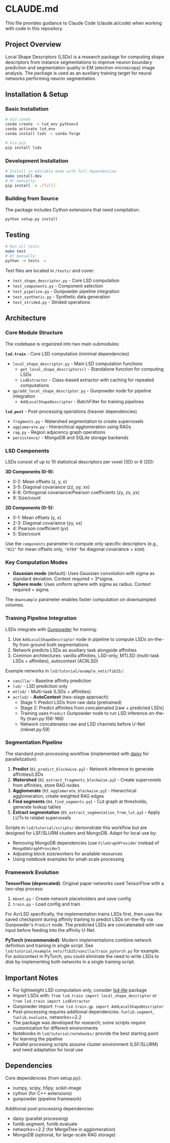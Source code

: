# CLAUDE.md

This file provides guidance to Claude Code (claude.ai/code) when working with code in this repository.

## Project Overview

Local Shape Descriptors (LSDs) is a research package for computing shape descriptors from instance segmentations to improve neuron boundary prediction and segmentation quality in EM (electron microscopy) image analysis. The package is used as an auxiliary training target for neural networks performing neuron segmentation.

## Installation & Setup

### Basic Installation
```bash
# Via conda
conda create -n lsd_env python=3
conda activate lsd_env
conda install lsds -c conda-forge

# Via pip
pip install lsds
```

### Development Installation
```bash
# Install in editable mode with full dependencies
make install-dev
# Or manually:
pip install -e .[full]
```

### Building from Source
The package includes Cython extensions that need compilation:
```bash
python setup.py install
```

## Testing

```bash
# Run all tests
make test
# Or manually:
python -m tests -v
```

Test files are located in `/tests/` and cover:
- `test_shape_descriptor.py` - Core LSD computation
- `test_components.py` - Component selection
- `test_pipeline.py` - Gunpowder pipeline integration
- `test_synthetic.py` - Synthetic data generation
- `test_strided.py` - Strided operations

## Architecture

### Core Module Structure

The codebase is organized into two main submodules:

**`lsd.train`** - Core LSD computation (minimal dependencies)
- `local_shape_descriptor.py` - Main LSD computation functions
  - `get_local_shape_descriptors()` - Standalone function for computing LSDs
  - `LsdExtractor` - Class-based extractor with caching for repeated computations
- `gp/add_local_shape_descriptor.py` - Gunpowder node for pipeline integration
  - `AddLocalShapeDescriptor` - BatchFilter for training pipelines

**`lsd.post`** - Post-processing operations (heavier dependencies)
- `fragments.py` - Watershed segmentation to create supervoxels
- `agglomerate.py` - Hierarchical agglomeration using RAGs
- `rag.py` - Region adjacency graph operations
- `persistence/` - MongoDB and SQLite storage backends

### LSD Components

LSDs consist of up to 10 statistical descriptors per voxel (3D) or 6 (2D):

**3D Components (0-9):**
- 0-2: Mean offsets (z, y, x)
- 3-5: Diagonal covariance (zz, yy, xx)
- 6-8: Orthogonal covariance/Pearson coefficients (zy, zx, yx)
- 9: Size/count

**2D Components (0-5):**
- 0-1: Mean offsets (y, x)
- 2-3: Diagonal covariance (yy, xx)
- 4: Pearson coefficient (yx)
- 5: Size/count

Use the `components` parameter to compute only specific descriptors (e.g., `"012"` for mean offsets only, `"6789"` for diagonal covariance + size).

### Key Computation Modes

- **Gaussian mode** (default): Uses Gaussian convolution with sigma as standard deviation. Context required = 3*sigma.
- **Sphere mode**: Uses uniform sphere with sigma as radius. Context required = sigma.

The `downsample` parameter enables faster computation on downsampled volumes.

### Training Pipeline Integration

LSDs integrate with [Gunpowder](https://funkelab.github.io/gunpowder/) for training:

1. Use `AddLocalShapeDescriptor` node in pipeline to compute LSDs on-the-fly from ground truth segmentations
2. Network predicts LSDs as auxiliary task alongside affinities
3. Common architectures: vanilla affinities, LSD-only, MTLSD (multi-task LSDs + affinities), autocontext (ACRLSD)

Example networks in `lsd/tutorial/example_nets/fib25/`:
- `vanilla/` - Baseline affinity prediction
- `lsd/` - LSD prediction only
- `mtlsd/` - Multi-task (LSDs + affinities)
- `acrlsd/` - **AutoContext** (two-stage approach):
  - Stage 1: Predict LSDs from raw data (pretrained)
  - Stage 2: Predict affinities from concatenated [raw + predicted LSDs]
  - Training uses `Predict` Gunpowder node to run LSD inference on-the-fly (train.py:156-166)
  - Network concatenates raw and LSD channels before U-Net (mknet.py:59)

### Segmentation Pipeline

The standard post-processing workflow (implemented with [daisy](https://github.com/funkelab/daisy) for parallelization):

1. **Predict** (`01_predict_blockwise.py`) - Network inference to generate affinities/LSDs
2. **Watershed** (`02_extract_fragments_blockwise.py`) - Create supervoxels from affinities, store RAG nodes
3. **Agglomerate** (`03_agglomerate_blockwise.py`) - Hierarchical agglomeration, create weighted RAG edges
4. **Find segments** (`04_find_segments.py`) - Cut graph at thresholds, generate lookup tables
5. **Extract segmentation** (`05_extract_segmentation_from_lut.py`) - Apply LUTs to relabel supervoxels

Scripts in `lsd/tutorial/scripts/` demonstrate this workflow but are designed for LSF/SLURM clusters and MongoDB. Adapt for local use by:
- Removing MongoDB dependencies (use `FileGraphProvider` instead of `MongoDbGraphProvider`)
- Adjusting block size/workers for available resources
- Using notebook examples for small-scale processing

### Framework Evolution

**TensorFlow (deprecated)**: Original paper networks used TensorFlow with a two-step process:
1. `mknet.py` - Create network placeholders and save config
2. `train.py` - Load config and train

For AcrLSD specifically, the implementation trains LSDs first, then uses the saved checkpoint during affinity training to predict LSDs on-the-fly via Gunpowder's `Predict` node. The predicted LSDs are concatenated with raw input before feeding into the affinity U-Net.

**PyTorch (recommended)**: Modern implementations combine network definition and training in single script. See `lsd/tutorial/example_nets/fib25/vanilla/train_pytorch.py` for example. For autocontext in PyTorch, you could eliminate the need to write LSDs to disk by implementing both networks in a single training script.

## Important Notes

- For lightweight LSD computation only, consider [lsd-lite](https://github.com/funkelab/lsd-lite) package
- Import LSDs with: `from lsd.train import local_shape_descriptor` or `from lsd.train import LsdExtractor`
- Gunpowder import: `from lsd.train.gp import AddLocalShapeDescriptor`
- Post-processing requires additional dependencies: `funlib.segment`, `funlib.evaluate`, networkx==2.2
- The package was developed for research; some scripts require customization for different environments
- Notebooks in `lsd/tutorial/notebooks/` provide the best starting point for learning the pipeline
- Parallel processing scripts assume cluster environment (LSF/SLURM) and need adaptation for local use

## Dependencies

Core dependencies (from setup.py):
- numpy, scipy, h5py, scikit-image
- cython (for C++ extensions)
- gunpowder (pipeline framework)

Additional post-processing dependencies:
- daisy (parallel processing)
- funlib.segment, funlib.evaluate
- networkx==2.2 (for MergeTree in agglomeration)
- MongoDB (optional, for large-scale RAG storage)
